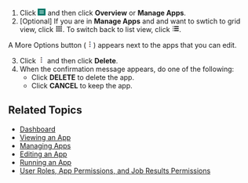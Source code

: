 
1. Click ![menu button](images/menu-button.png) and then click **Overview** or **Manage Apps**. 
2. [Optional] If you are in **Manage Apps** and and want to swtich to grid view, click ![grid view](images/grid-view.png). To switch back to list view, click ![list view](images/list-view.png).
  
  A More Options button (![more options button](images/more-options.png)) appears next to the apps that you can edit.
  
3. Click ![more options button](images/more-options.png) and then click **Delete**.
4. When the confirmation message appears, do one of the following:
   * Click **DELETE** to delete the app.
   * Click **CANCEL** to keep the app.
 
## Related Topics
* [Dashboard](overview.md)
* [Viewing an App](viewing-app.md)
* [Managing Apps](manage-apps.md)
* [Editing an App](editing-app.md)
* [Running an App](running-app.md)
* [User Roles, App Permissions, and Job Results Permissions](app-permission-user-role.md)
